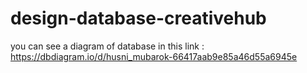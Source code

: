 # design-database-creativehub

you can see a diagram of database in this link : https://dbdiagram.io/d/husni_mubarok-66417aab9e85a46d55a6945e
